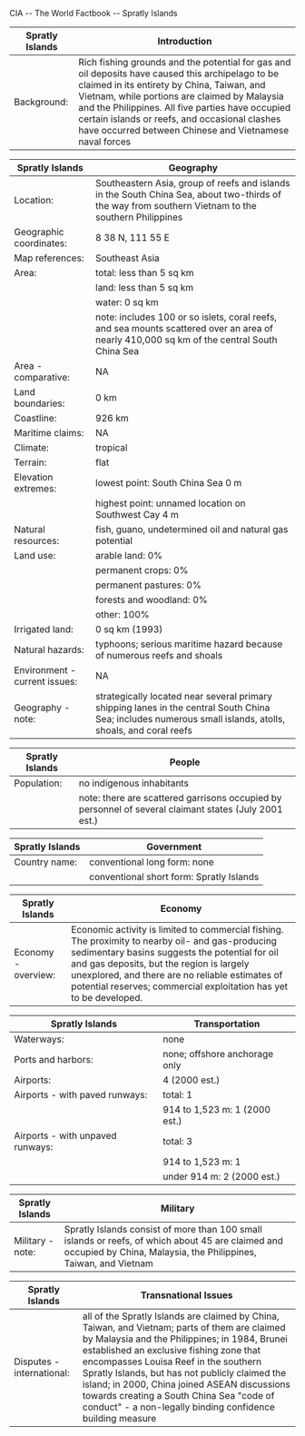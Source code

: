 CIA -- The World Factbook -- Spratly Islands

| Spratly Islands | Introduction |
| --- | --- |
| Background: | Rich fishing grounds and the potential for gas and oil deposits have caused this archipelago to be claimed in its entirety by China, Taiwan, and Vietnam, while portions are claimed by Malaysia and the Philippines. All five parties have occupied certain islands or reefs, and occasional clashes have occurred between Chinese and Vietnamese naval forces |

| Spratly Islands | Geography |
| --- | --- |
| Location: | Southeastern Asia, group of reefs and islands in the South China Sea, about two-thirds of the way from southern Vietnam to the southern Philippines |
| Geographic coordinates: | 8 38 N, 111 55 E |
| Map references: | Southeast Asia |
| Area: | total: less than 5 sq km |
| | land: less than 5 sq km |
| | water: 0 sq km |
| | note: includes 100 or so islets, coral reefs, and sea mounts scattered over an area of nearly 410,000 sq km of the central South China Sea |
| Area - comparative: | NA |
| Land boundaries: | 0 km |
| Coastline: | 926 km |
| Maritime claims: | NA |
| Climate: | tropical |
| Terrain: | flat |
| Elevation extremes: | lowest point: South China Sea 0 m |
| | highest point: unnamed location on Southwest Cay 4 m |
| Natural resources: | fish, guano, undetermined oil and natural gas potential |
| Land use: | arable land: 0% |
| | permanent crops: 0% |
| | permanent pastures: 0% |
| | forests and woodland: 0% |
| | other: 100% |
| Irrigated land: | 0 sq km (1993) |
| Natural hazards: | typhoons; serious maritime hazard because of numerous reefs and shoals |
| Environment - current issues: | NA |
| Geography - note: | strategically located near several primary shipping lanes in the central South China Sea; includes numerous small islands, atolls, shoals, and coral reefs |

| Spratly Islands | People |
| --- | --- |
| Population: | no indigenous inhabitants |
| | note: there are scattered garrisons occupied by personnel of several claimant states (July 2001 est.) |

| Spratly Islands | Government |
| --- | --- |
| Country name: | conventional long form: none |
| | conventional short form: Spratly Islands |

| Spratly Islands | Economy |
| --- | --- |
| Economy - overview: | Economic activity is limited to commercial fishing. The proximity to nearby oil- and gas-producing sedimentary basins suggests the potential for oil and gas deposits, but the region is largely unexplored, and there are no reliable estimates of potential reserves; commercial exploitation has yet to be developed. |

| Spratly Islands | Transportation |
| --- | --- |
| Waterways: | none |
| Ports and harbors: | none; offshore anchorage only |
| Airports: | 4 (2000 est.) |
| Airports - with paved runways: | total: 1 |
| | 914 to 1,523 m: 1 (2000 est.) |
| Airports - with unpaved runways: | total: 3 |
| | 914 to 1,523 m: 1 |
| | under 914 m: 2 (2000 est.) |

| Spratly Islands | Military |
| --- | --- |
| Military - note: | Spratly Islands consist of more than 100 small islands or reefs, of which about 45 are claimed and occupied by China, Malaysia, the Philippines, Taiwan, and Vietnam |

| Spratly Islands | Transnational Issues |
| --- | --- |
| Disputes - international: | all of the Spratly Islands are claimed by China, Taiwan, and Vietnam; parts of them are claimed by Malaysia and the Philippines; in 1984, Brunei established an exclusive fishing zone that encompasses Louisa Reef in the southern Spratly Islands, but has not publicly claimed the island; in 2000, China joined ASEAN discussions towards creating a South China Sea "code of conduct" - a non-legally binding confidence building measure |
